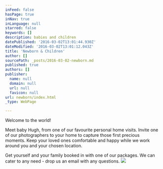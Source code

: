 ```yaml
---
inFeed: false
hasPage: true
inNav: true
inLanguage: null
starred: false
keywords: []
description: babies and children
datePublished: '2016-03-02T13:01:44.930Z'
dateModified: '2016-03-02T13:01:12.043Z'
title: 'Newborn & Children'
author: []
sourcePath: _posts/2016-03-02-newborn.md
published: true
authors: []
publisher:
  name: null
  domain: null
  url: null
  favicon: null
url: newborn/index.html
_type: WebPage

---
```

Welcome to the world!

Meet baby Hugh, from one of our favourite personal home visits. Invite one of our photographers to your home to capture those first precious moments. Keep your loved ones comfortable and happy while we work around you and your chosen location.

Get yourself and your family booked in with one of our packages. We can cater to any need - drop us an email with any questions.
![](https://s3-us-west-2.amazonaws.com/the-grid-img/p/2bd720a58be1eddf8be4e8091287226660a500b0.jpg)